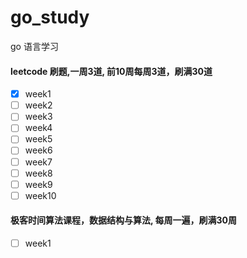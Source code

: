 # go_study

go 语言学习

#### leetcode 刷题,一周3道, 前10周每周3道，刷满30道

- [X] week1
- [ ] week2
- [ ] week3
- [ ] week4
- [ ] week5
- [ ] week6
- [ ] week7
- [ ] week8
- [ ] week9
- [ ] week10

#### 极客时间算法课程，数据结构与算法, 每周一遍，刷满30周
- [ ] week1
